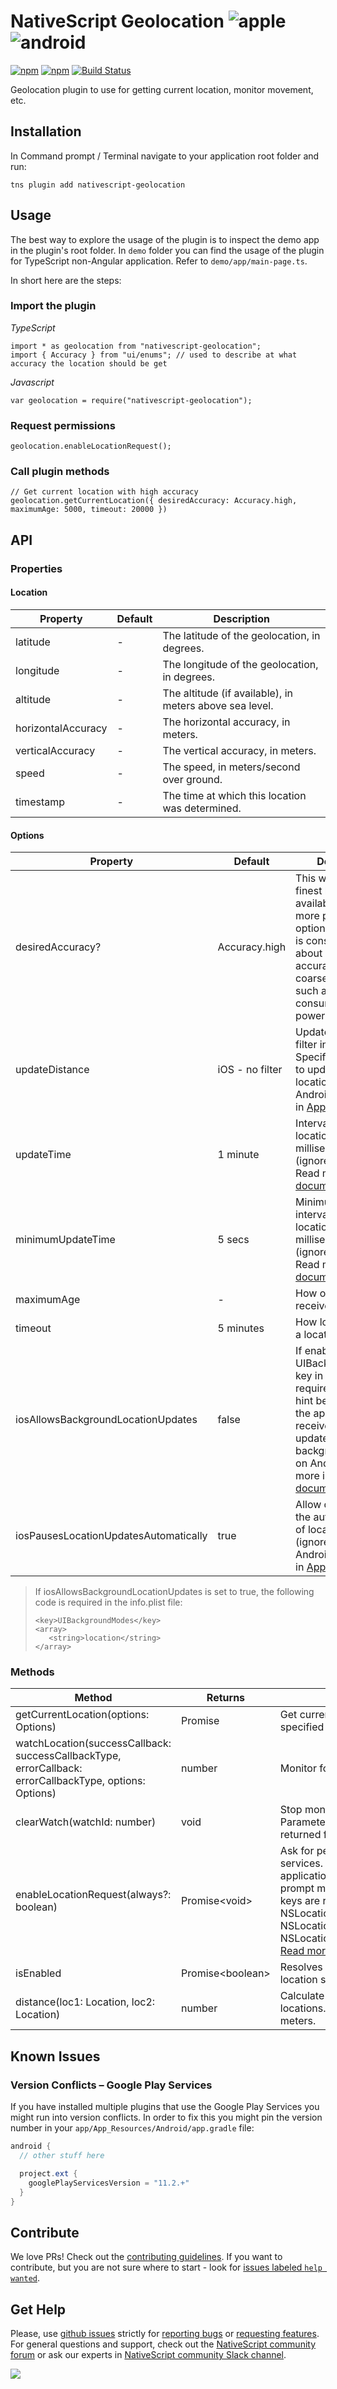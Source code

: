 # NativeScript Geolocation ![apple](https://cdn3.iconfinder.com/data/icons/picons-social/57/16-apple-32.png) ![android](https://cdn4.iconfinder.com/data/icons/logos-3/228/android-32.png) 


[![npm](https://img.shields.io/npm/v/nativescript-geolocation.svg)](https://www.npmjs.com/package/nativescript-geolocation)
[![npm](https://img.shields.io/npm/dm/nativescript-geolocation.svg)](https://www.npmjs.com/package/nativescript-geolocation)
[![Build Status](https://travis-ci.org/NativeScript/nativescript-geolocation.svg?branch=master)](https://travis-ci.org/NativeScript/nativescript-geolocation)

Geolocation plugin to use for getting current location, monitor movement, etc.

## Installation

In Command prompt / Terminal navigate to your application root folder and run:

```
tns plugin add nativescript-geolocation
```

## Usage 

The best way to explore the usage of the plugin is to inspect the demo app in the plugin's root folder. 
In `demo` folder you can find the usage of the plugin for TypeScript non-Angular application. Refer to `demo/app/main-page.ts`.

In short here are the steps:

### Import the plugin

*TypeScript*
``` 
import * as geolocation from "nativescript-geolocation";
import { Accuracy } from "ui/enums"; // used to describe at what accuracy the location should be get
```

*Javascript*
``` 
var geolocation = require("nativescript-geolocation");
```

### Request permissions

``` 
geolocation.enableLocationRequest();
```

### Call plugin methods

````
// Get current location with high accuracy
geolocation.getCurrentLocation({ desiredAccuracy: Accuracy.high, maximumAge: 5000, timeout: 20000 })
````

## API

### Properties

#### Location

| Property | Default | Description |
| --- | --- | --- |
| latitude | - | The latitude of the geolocation, in degrees. |
| longitude | - | The longitude of the geolocation, in degrees. |
| altitude | - | The altitude (if available), in meters above sea level. |
| horizontalAccuracy | - | The horizontal accuracy, in meters. |
| verticalAccuracy | - | The vertical accuracy, in meters. |
| speed | - | The speed, in meters/second over ground. |
| timestamp | - | The time at which this location was determined. |

#### Options

| Property | Default | Description |
| --- | --- | --- |
| desiredAccuracy? | Accuracy.high | This will return the finest location available but use more power than `any` option. `Accuracy.any` is considered to be about 100 meter accuracy. Using a coarse accuracy such as this often consumes less power. |
| updateDistance | iOS - no filter | Update distance filter in meters. Specifies how often to update the location (ignored on Android). Read more in [Apple document](https://developer.apple.com/documentation/corelocation/cllocationmanager/1423500-distancefilter?language=objc) |
| updateTime | 1 minute | Interval between location updates, in milliseconds (ignored on iOS). Read more in [Google document](https://developers.google.com/android/reference/com/google/android/gms/location/LocationRequest#setInterval(long)).|
| minimumUpdateTime | 5 secs | Minimum time interval between location updates, in milliseconds (ignored on iOS). Read more in [Google document](https://developers.google.com/android/reference/com/google/android/gms/location/LocationRequest#setFastestInterval(long)).|
| maximumAge | - | How old locations to receive in ms.  |
| timeout | 5 minutes | How long to wait for a location in ms.  |
| iosAllowsBackgroundLocationUpdates | false |  If enabled, UIBackgroundModes key in info.plist is required (check the hint below). Allow the application to receive location updates in background (ignored on Android). Read more in [Apple document](https://developer.apple.com/documentation/corelocation/cllocationmanager/1620568-allowsbackgroundlocationupdates?language=objc) |
| iosPausesLocationUpdatesAutomatically | true | Allow deactivation of the automatic pause of location updates (ignored on Android). Read more in [Apple document](https://developer.apple.com/documentation/corelocation/cllocationmanager/1620553-pauseslocationupdatesautomatical?language=objc)|

> If iosAllowsBackgroundLocationUpdates is set to true, the following code is required in the info.plist file:
>```
><key>UIBackgroundModes</key>
><array>
>    <string>location</string>
></array>
>```

### Methods

| Method | Returns | Description |
| --- | --- | --- |
| getCurrentLocation(options: Options) | Promise<Location> | Get current location applying the specified options (if any). |
| watchLocation(successCallback: successCallbackType, errorCallback: errorCallbackType, options: Options) | number | Monitor for location change. |
| clearWatch(watchId: number) | void | Stop monitoring for location change. Parameter expected is the watchId returned from `watchLocation`. |
| enableLocationRequest(always?: boolean) | Promise\<void\> | Ask for permissions to use location services. The option `always` is application for iOS only. For a custom prompt message on IOS, the following keys are required. NSLocationAlwaysUsageDescription, NSLocationUsageDescription and NSLocationWhenInUseUsageDescription [Read more about its usage](https://developer.apple.com/documentation/corelocation/cllocationmanager/1620551-requestalwaysauthorization) . |
| isEnabled | Promise\<boolean\>| Resolves `true` or `false` based on the location services availability.  |
| distance(loc1: Location, loc2: Location) | number | Calculate the distance between two locations. Returns the distance in meters. |

## Known Issues

### Version Conflicts – Google Play Services

If you have installed multiple plugins that use the Google Play Services you might run into version conflicts. 
In order to fix this you might pin the version number in your `app/App_Resources/Android/app.gradle` file:

```gradle
android {  
  // other stuff here

  project.ext {
    googlePlayServicesVersion = "11.2.+"
  }
}
```

## Contribute
We love PRs! Check out the [contributing guidelines](CONTRIBUTING.md). If you want to contribute, but you are not sure where to start - look for [issues labeled `help wanted`](https://github.com/NativeScript/nativescript-geolocation/issues?q=is%3Aopen+is%3Aissue+label%3A%22help+wanted%22).

  
## Get Help 
Please, use [github issues](https://github.com/NativeScript/nativescript-geolocation/issues) strictly for [reporting bugs](CONTRIBUTING.md#reporting-bugs) or [requesting features](CONTRIBUTING.md#requesting-new-features). For general questions and support, check out the [NativeScript community forum](https://discourse.nativescript.org/) or ask our experts in [NativeScript community Slack channel](http://developer.telerik.com/wp-login.php?action=slack-invitation).
  
![](https://ga-beacon.appspot.com/UA-111455-24/nativescript/nativescript-geolocation?pixel) 

